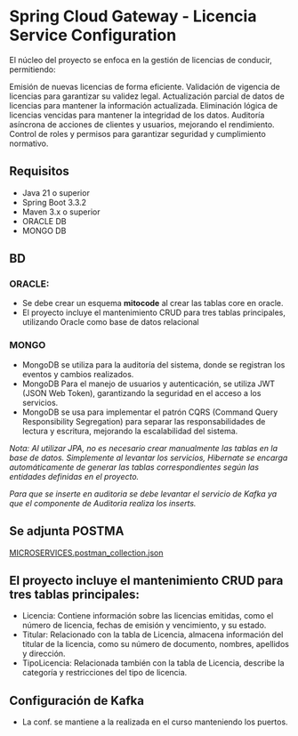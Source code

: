 # Spring Cloud Gateway - Licencia Service Configuration

El núcleo del proyecto se enfoca en la gestión de licencias de conducir, permitiendo:

Emisión de nuevas licencias de forma eficiente.
Validación de vigencia de licencias para garantizar su validez legal.
Actualización parcial de datos de licencias para mantener la información actualizada.
Eliminación lógica de licencias vencidas para mantener la integridad de los datos.
Auditoría asíncrona de acciones de clientes y usuarios, mejorando el rendimiento.
Control de roles y permisos para garantizar seguridad y cumplimiento normativo.

## Requisitos
- Java 21 o superior
- Spring Boot 3.3.2
- Maven 3.x o superior
- ORACLE DB 
- MONGO DB

## BD
### ORACLE:
- Se debe crear un esquema **mitocode** al crear las tablas core en oracle.
- El proyecto incluye el mantenimiento CRUD para tres tablas principales, utilizando Oracle como base de datos relacional
### MONGO
- MongoDB se utiliza para la auditoría del sistema, donde se registran los eventos y cambios realizados.
- MongoDB Para el manejo de usuarios y autenticación, se utiliza JWT (JSON Web Token), garantizando la seguridad en el acceso a los servicios.
- MongoDB se usa para implementar el patrón CQRS (Command Query Responsibility Segregation) para separar las responsabilidades de lectura y escritura, mejorando la escalabilidad del sistema.

_Nota: 
_Al utilizar JPA, no es necesario crear manualmente las tablas en la base de datos. Simplemente al levantar los servicios, Hibernate se encarga automáticamente de generar las tablas correspondientes según las entidades definidas en el proyecto.__

_Para que se inserte en auditoria se debe levantar el servicio de Kafka ya que el componente de Auditoria realiza los inserts._
## Se adjunta POSTMA
[MICROSERVICES.postman_collection.json](MICROSERVICES.postman_collection.json)

## El proyecto incluye el mantenimiento CRUD para tres tablas principales:
- Licencia: Contiene información sobre las licencias emitidas, como el número de licencia, fechas de emisión y vencimiento, y su estado.
- Titular: Relacionado con la tabla de Licencia, almacena información del titular de la licencia, como su número de documento, nombres, apellidos y dirección.
- TipoLicencia: Relacionada también con la tabla de Licencia, describe la categoría y restricciones del tipo de licencia.

## Configuración de Kafka
- La conf. se mantiene a la realizada en el curso manteniendo los puertos.